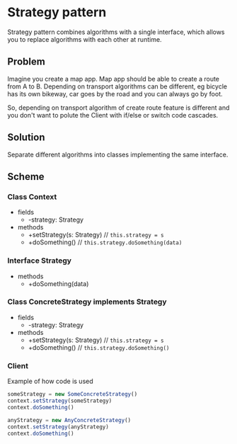 # Strategy pattern

Strategy pattern combines algorithms with a single interface, which allows you to replace algorithms with each other at runtime.

## Problem

Imagine you create a map app. Map app should be able to create a route from A to B. Depending on transport algorithms can be different, eg bicycle has its own bikeway, car goes by the road and you can always go by foot.

So, depending on transport algorithm of create route feature is different and you don't want to polute the Client with if/else or switch code cascades.

## Solution

Separate different algorithms into classes implementing the same interface.

## Scheme

### Class Context

- fields
  - -strategy: Strategy
- methods
  - +setStrategy(s: Strategy) // `this.strategy = s`
  - +doSomething() // `this.strategy.doSomething(data)`

### Interface Strategy

- methods
  - +doSomething(data)

### Class ConcreteStrategy implements Strategy

- fields
  - -strategy: Strategy
- methods
  - +setStrategy(s: Strategy) // `this.strategy = s`
  - +doSomething() // `this.strategy.doSomething()`

### Client

Example of how code is used

```javaScript
someStrategy = new SomeConcreteStrategy()
context.setStrategy(someStrategy)
context.doSomething()

anyStrategy = new AnyConcreteStrategy()
context.setStrategy(anyStrategy)
context.doSomething()
```
